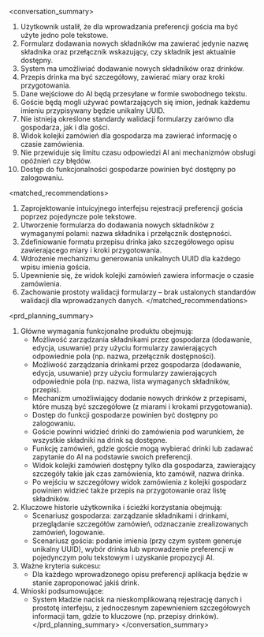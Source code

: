 <conversation_summary>
<decisions>
1. Użytkownik ustalił, że dla wprowadzania preferencji gościa ma być użyte jedno pole tekstowe.
2. Formularz dodawania nowych składników ma zawierać jedynie nazwę składnika oraz przełącznik wskazujący, czy składnik jest aktualnie dostępny.
3. System ma umożliwiać dodawanie nowych składników oraz drinków.
4. Przepis drinka ma być szczegółowy, zawierać miary oraz kroki przygotowania. 
5. Dane wejściowe do AI będą przesyłane w formie swobodnego tekstu.
6. Goście będą mogli używać powtarzających się imion, jednak każdemu imieniu przypisywany będzie unikalny UUID.
7. Nie istnieją określone standardy walidacji formularzy zarówno dla gospodarza, jak i dla gości.
8. Widok kolejki zamówień dla gospodarza ma zawierać informację o czasie zamówienia.
9. Nie przewiduje się limitu czasu odpowiedzi AI ani mechanizmów obsługi opóźnień czy błędów.
10. Dostęp do funkcjonalności gospodarze powinien być dostępny po zalogowaniu.
</decisions>

<matched_recommendations>
1. Zaprojektowanie intuicyjnego interfejsu rejestracji preferencji gościa poprzez pojedyncze pole tekstowe.
2. Utworzenie formularza do dodawania nowych składników z wymaganymi polami: nazwa składnika i przełącznik dostępności.
3. Zdefiniowanie formatu przepisu drinka jako szczegółowego opisu zawierającego miary i kroki przygotowania.
4. Wdrożenie mechanizmu generowania unikalnych UUID dla każdego wpisu imienia gościa.
5. Upewnienie się, że widok kolejki zamówień zawiera informacje o czasie zamówienia.
6. Zachowanie prostoty walidacji formularzy – brak ustalonych standardów walidacji dla wprowadzanych danych.
</matched_recommendations>

<prd_planning_summary>
1. Główne wymagania funkcjonalne produktu obejmują:
    - Możliwość zarządzania składnikami przez gospodarza (dodawanie, edycja, usuwanie) przy użyciu formularzy zawierających odpowiednie pola (np. nazwa, przełącznik dostępności).
    - Możliwość zarządzania drinkami przez gospodarza (dodawanie, edycja, usuwanie) przy użyciu formularzy zawierających odpowiednie pola (np. nazwa, lista wymaganych składników, przepis).
    - Mechanizm umożliwiający dodanie nowych drinków z przepisami, które muszą być szczegółowe (z miarami i krokami przygotowania).
    - Dostęp do funkcji gospodarze powinien być dostępny po zalogowaniu.
    - Goście powinni widzieć drinki do zamówienia pod warunkiem, że wszystkie składniki na drink są dostępne.
    - Funkcję zamówień, gdzie goście mogą wybierać drinki lub zadawać zapytanie do AI na podstawie swoich preferencji.
    - Widok kolejki zamówień dostępny tylko dla gospodarza, zawierający szczegóły takie jak czas zamówienia, kto zamówił, nazwa drinka.
    - Po wejściu w szczegółowy widok zamówienia z kolejki gospodarz powinien widzieć także przepis na przygotowanie oraz listę składników. 
2. Kluczowe historie użytkownika i ścieżki korzystania obejmują:
    - Scenariusz gospodarza: zarządzanie składnikami i drinkami, przeglądanie szczegółów zamówień, odznaczanie zrealizowanych zamówień, logowanie.
    - Scenariusz gościa: podanie imienia (przy czym system generuje unikalny UUID), wybór drinka lub wprowadzenie preferencji w pojedynczym polu tekstowym i uzyskanie propozycji AI.
3. Ważne kryteria sukcesu:
    - Dla każdego wprowadzonego opisu preferencji aplikacja będzie w stanie zaproponować jakiś drink.
4. Wnioski podsumowujące:
    - System kładzie nacisk na nieskomplikowaną rejestrację danych i prostotę interfejsu, z jednoczesnym zapewnieniem szczegółowych informacji tam, gdzie to kluczowe (np. przepisy drinków).
</prd_planning_summary>
</conversation_summary>
